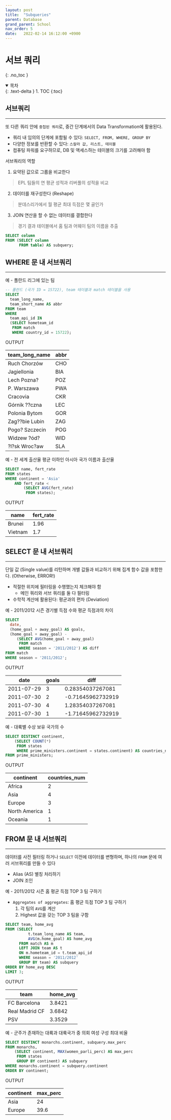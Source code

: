 ```yaml
---
layout: post
title:  "Subqueries"
parent: Database
grand_parent: School
nav_order: 5
date:   2022-02-14 16:12:00 +0900
---
```

# 서브 쿼리
{: .no_toc }

<details open markdown="block">
  <summary>
    목차
  </summary>
  {: .text-delta }
1. TOC
{:toc}
</details>

## 서브쿼리
---
또 다른 쿼리 안에 `중첩된 쿼리`로, 중간 단계에서의 Data Transformation에 활용된다.
- 쿼리 내 임의의 단계에 포함될 수 있다: `SELECT, FROM, WHERE, GROUP BY`
- 다양한 정보를 반환할 수 있다: `스칼라 값, 리스트, 테이블`
- 컴퓨팅 파워를 요구하므로, DB 및 액세스하는 테이블의 크기를 고려해야 함

서브쿼리의 역할
1. 요약된 값으로 그룹을 비교한다
> EPL 팀들의 연 평균 성적과 리버풀의 성적을 비교
2. 데이터를 재구성한다 (Reshape)
> 분데스리가에서 월 평균 최대 득점은 몇 골인가
3. JOIN 연산을 할 수 없는 데이터를 결합한다
> 경기 결과 테이블에서 홈 팀과 어웨이 팀의 이름을 추출

```sql
SELECT column
FROM (SELECT column
      FROM table) AS subquery;
```

## WHERE 문 내 서브쿼리
---
예 - 폴란드 리그에 있는 팀

```sql
-- 폴란드 (국가 ID = 15722), team 테이블과 match 테이블을 사용
SELECT
  team_long_name,
  team_short_name AS abbr
FROM team
WHERE
  team_api_id IN
  (SELECT hometeam_id
   FROM match
   WHERE country_id = 15722);
```

OUTPUT

|team_long_name|abbr|
|---|---|
| Ruch Chorzów|CHO|
| Jagiellonia|BIA| 
| Lech Pozna?|POZ| 
| P. Warszawa|PWA| 
| Cracovia |CKR|
| Górnik ??czna | LEC |
| Polonia Bytom | GOR |
| Zag??bie Lubin | ZAG |
| Pogo? Szczecin | POG | 
| Widzew ?ód? |WID|
| ?l?sk Wroc?aw | SLA |

예 - 전 세계 출산율 평균 이하인 아시아 국가 이름과 출산율

```sql
SELECT name, fert_rate
FROM states
WHERE continent = 'Asia'
    AND fert_rate <
        (SELECT AVG(fert_rate)
         FROM states);
```

OUTPUT

|name|fert_rate|
|---|---|
|Brunei|1.96|
|Vietnam|1.7|

## SELECT 문 내 서브쿼리
---
단일 값 (Single value)를 리턴하며 개별 값들과 비교하기 위해 집계 함수 값을 포함한다. (Otherwise, ERROR!)
- 적절한 위치에 필터링을 수행했는지 체크해야 함
    - 메인 쿼리와 서브 쿼리를 둘 다 필터링
- 수학적 계산에 활용된다: 평균과의 편차 (Deviation)

예 - 2011/2012 시즌 경기별 득점 수와 평균 득점과의 차이

```sql
SELECT
  date,
  (home_goal + away_goal) AS goals,
  (home_goal + away_goal) -
     (SELECT AVG(home_goal + away_goal)
      FROM match
      WHERE season = '2011/2012') AS diff
FROM match
WHERE season = '2011/2012';
```

OUTPUT

| date       | goals | diff              |
|------------|-------|-------------------|
| 2011-07-29 | 3| 0.28354037267081  |
| 2011-07-30 | 2| -0.71645962732919 |
| 2011-07-30 | 4| 1.28354037267081  |
| 2011-07-30 | 1| -1.71645962732919 |

예 - 대륙별 수상 보유 국가의 수

```sql
SELECT DISTINCT continent,
    (SELECT COUNT(*)
     FROM states
     WHERE prime_ministers.continent = states.continent) AS countries_num
FROM prime_ministers;
```

OUTPUT

|continent|countries_num|
|---|---|
|Africa|2|
|Asia|4|
|Europe|3|
|North America|1|
|Oceania|1|

## FROM 문 내 서브쿼리
---
데이터를 사전 필터링 하거나 `SELECT` 이전에 데이터를 변형하며, 하나의 `FROM` 문에 여러 서브쿼리를 만들 수 있다
- Alias (AS) 별칭 처리하기
- JOIN 조인


예 - 2011/2012 시즌 홈 평균 득점 TOP 3 팀 구하기
- `Aggregates of aggregates`: 홈 평균 득점 TOP 3 팀 구하기
  1. 각 팀의 `AVG`를 계산
  2. Highest 값을 갖는 TOP 3 팀을 구함

```sql
SELECT team, home_avg
FROM (SELECT
          t.team_long_name AS team,
          AVG(m.home_goal) AS home_avg
      FROM match AS m
      LEFT JOIN team AS t
      ON m.hometeam_id = t.team_api_id
      WHERE season = '2011/2012'
      GROUP BY team) AS subquery
ORDER BY home_avg DESC
LIMIT 3;
```

OUTPUT

|team|home_avg|
|---|---|
| FC Barcelona   | 3.8421   |
| Real Madrid CF | 3.6842   |
| PSV            | 3.3529   | 

예 - 군주가 존재하는 대륙과 대륙국가 중 의회 여성 구성 최대 비율

```sql
SELECT DISTINCT monarchs.continent, subquery.max_perc
FROM monarchs,
    (SELECT continent, MAX(women_parli_perc) AS max_perc
     FROM states
     GROUP BY continent) AS subquery
WHERE monarchs.continent = subquery.continent
ORDER BY continent;
```

OUTPUT

|continent|max_perc|
|---|---|
|Asia|24|
|Europe|39.6|